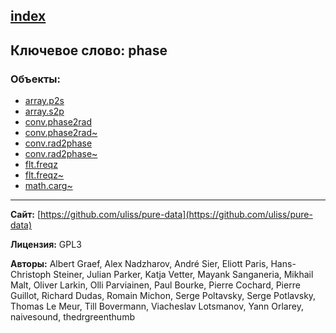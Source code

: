 [index](../index.html)
---

## Ключевое слово: phase

### Объекты:
* [array.p2s](../array.p2s.html)
* [array.s2p](../array.s2p.html)
* [conv.phase2rad](../conv.phase2rad.html)
* [conv.phase2rad~](../conv.phase2rad~.html)
* [conv.rad2phase](../conv.rad2phase.html)
* [conv.rad2phase~](../conv.rad2phase~.html)
* [flt.freqz](../flt.freqz.html)
* [flt.freqz~](../flt.freqz~.html)
* [math.carg~](../math.carg~.html)

---
**Сайт:** [https://github.com/uliss/pure-data](https://github.com/uliss/pure-data)

**Лицензия:** GPL3

**Авторы:** Albert Graef, Alex Nadzharov, André Sier, Eliott Paris, Hans-Christoph Steiner, Julian Parker, Katja Vetter, Mayank Sanganeria, Mikhail Malt, Oliver Larkin, Olli Parviainen, Paul Bourke, Pierre Cochard, Pierre Guillot, Richard Dudas, Romain Michon, Serge Poltavsky, Serge Potlavsky, Thomas Le Meur, Till Bovermann, Viacheslav Lotsmanov, Yann Orlarey, naivesound, thedrgreenthumb
